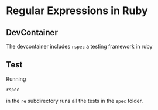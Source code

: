 # Regular Expressions in Ruby

## DevContainer

The devcontainer includes `rspec` a testing framework in ruby

## Test

Running 
```sh
rspec
```
in the `re` subdirectory runs all the tests in the `spec` folder.
